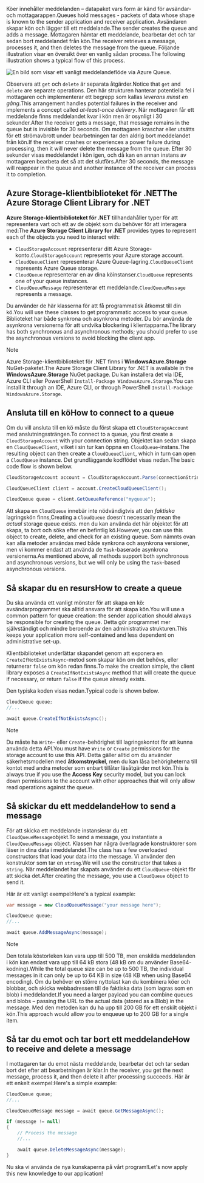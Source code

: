 <span data-ttu-id="b5a1c-101">Köer innehåller meddelanden – datapaket vars form är känd för avsändar- och mottagarappen.</span><span class="sxs-lookup"><span data-stu-id="b5a1c-101">Queues hold messages - packets of data whose shape is known to the sender application and receiver application.</span></span> <span data-ttu-id="b5a1c-102">Avsändaren skapar kön och lägger till ett meddelande.</span><span class="sxs-lookup"><span data-stu-id="b5a1c-102">The sender creates the queue and adds a message.</span></span> <span data-ttu-id="b5a1c-103">Mottagaren hämtar ett meddelande, bearbetar det och tar sedan bort meddelandet från kön.</span><span class="sxs-lookup"><span data-stu-id="b5a1c-103">The receiver retrieves a message, processes it, and then deletes the message from the queue.</span></span> <span data-ttu-id="b5a1c-104">Följande illustration visar en översikt över en vanlig sådan process.</span><span class="sxs-lookup"><span data-stu-id="b5a1c-104">The following illustration shows a typical flow of this process.</span></span>

![En bild som visar ett vanligt meddelandeflöde via Azure Queue.](../media/6-message-flow.png)

<span data-ttu-id="b5a1c-106">Observera att `get` och `delete` är separata åtgärder.</span><span class="sxs-lookup"><span data-stu-id="b5a1c-106">Notice that `get` and `delete` are separate operations.</span></span> <span data-ttu-id="b5a1c-107">Den här strukturen hanterar potentiella fel i mottagaren och implementerar ett begrepp som kallas _leverans minst en gång_.</span><span class="sxs-lookup"><span data-stu-id="b5a1c-107">This arrangement handles potential failures in the receiver and implements a concept called _at-least-once delivery_.</span></span> <span data-ttu-id="b5a1c-108">När mottagaren får ett meddelande finns meddelandet kvar i kön men är osynligt i 30 sekunder.</span><span class="sxs-lookup"><span data-stu-id="b5a1c-108">After the receiver gets a message, that message remains in the queue but is invisible for 30 seconds.</span></span> <span data-ttu-id="b5a1c-109">Om mottagaren kraschar eller utsätts för ett strömavbrott under bearbetningen tar den aldrig bort meddelandet från kön.</span><span class="sxs-lookup"><span data-stu-id="b5a1c-109">If the receiver crashes or experiences a power failure during processing, then it will never delete the message from the queue.</span></span> <span data-ttu-id="b5a1c-110">Efter 30 sekunder visas meddelandet i kön igen, och då kan en annan instans av mottagaren bearbeta det så att det slutförs.</span><span class="sxs-lookup"><span data-stu-id="b5a1c-110">After 30 seconds, the message will reappear in the queue and another instance of the receiver can process it to completion.</span></span>

## <a name="the-azure-storage-client-library-for-net"></a><span data-ttu-id="b5a1c-111">Azure Storage-klientbiblioteket för .NET</span><span class="sxs-lookup"><span data-stu-id="b5a1c-111">The Azure Storage Client Library for .NET</span></span>

<span data-ttu-id="b5a1c-112">**Azure Storage-klientbiblioteket för .NET** tillhandahåller typer för att representera vart och ett av de objekt som du behöver för att interagera med:</span><span class="sxs-lookup"><span data-stu-id="b5a1c-112">The **Azure Storage Client Library for .NET** provides types to represent each of the objects you need to interact with:</span></span>

- <span data-ttu-id="b5a1c-113">`CloudStorageAccount` representerar ditt Azure Storage-konto.</span><span class="sxs-lookup"><span data-stu-id="b5a1c-113">`CloudStorageAccount` represents your Azure storage account.</span></span>
- <span data-ttu-id="b5a1c-114">`CloudQueueClient` representerar Azure Queue-lagring.</span><span class="sxs-lookup"><span data-stu-id="b5a1c-114">`CloudQueueClient` represents Azure Queue storage.</span></span>
- <span data-ttu-id="b5a1c-115">`CloudQueue` representerar en av dina köinstanser.</span><span class="sxs-lookup"><span data-stu-id="b5a1c-115">`CloudQueue` represents one of your queue instances.</span></span>
- <span data-ttu-id="b5a1c-116">`CloudQueueMessage` representerar ett meddelande.</span><span class="sxs-lookup"><span data-stu-id="b5a1c-116">`CloudQueueMessage` represents a message.</span></span>

<span data-ttu-id="b5a1c-117">Du använder de här klasserna för att få programmatisk åtkomst till din kö.</span><span class="sxs-lookup"><span data-stu-id="b5a1c-117">You will use these classes to get programmatic access to your queue.</span></span> <span data-ttu-id="b5a1c-118">Biblioteket har både synkrona och asynkrona metoder. Du bör använda de asynkrona versionerna för att undvika blockering i klientapparna.</span><span class="sxs-lookup"><span data-stu-id="b5a1c-118">The library has both synchronous and asynchronous methods; you should prefer to use the asynchronous versions to avoid blocking the client app.</span></span>

> [!NOTE]
> <span data-ttu-id="b5a1c-119">Azure Storage-klientbiblioteket för .NET finns i **WindowsAzure.Storage** NuGet-paketet.</span><span class="sxs-lookup"><span data-stu-id="b5a1c-119">The Azure Storage Client Library for .NET is available in the **WindowsAzure.Storage** NuGet package.</span></span> <span data-ttu-id="b5a1c-120">Du kan installera det via IDE, Azure CLI eller PowerShell `Install-Package WindowsAzure.Storage`.</span><span class="sxs-lookup"><span data-stu-id="b5a1c-120">You can install it through an IDE, Azure CLI, or through PowerShell `Install-Package WindowsAzure.Storage`.</span></span>

## <a name="how-to-connect-to-a-queue"></a><span data-ttu-id="b5a1c-121">Ansluta till en kö</span><span class="sxs-lookup"><span data-stu-id="b5a1c-121">How to connect to a queue</span></span>

<span data-ttu-id="b5a1c-122">Om du vill ansluta till en kö måste du först skapa ett `CloudStorageAccount` med anslutningssträngen.</span><span class="sxs-lookup"><span data-stu-id="b5a1c-122">To connect to a queue, you first create a `CloudStorageAccount` with your connection string.</span></span> <span data-ttu-id="b5a1c-123">Objektet kan sedan skapa en `CloudQueueClient`, vilket i sin tur kan öppna en `CloudQueue`-instans.</span><span class="sxs-lookup"><span data-stu-id="b5a1c-123">The resulting object can then create a `CloudQueueClient`, which in turn can open a `CloudQueue` instance.</span></span> <span data-ttu-id="b5a1c-124">Det grundläggande kodflödet visas nedan.</span><span class="sxs-lookup"><span data-stu-id="b5a1c-124">The basic code flow is shown below.</span></span>

```csharp
CloudStorageAccount account = CloudStorageAccount.Parse(connectionString);

CloudQueueClient client = account.CreateCloudQueueClient();

CloudQueue queue = client.GetQueueReference("myqueue");
```

<span data-ttu-id="b5a1c-125">Att skapa en `CloudQueue` innebär inte nödvändigtvis att den _faktiska_ lagringskön finns,</span><span class="sxs-lookup"><span data-stu-id="b5a1c-125">Creating a `CloudQueue` doesn't necessarily mean the _actual_ storage queue exists.</span></span> <span data-ttu-id="b5a1c-126">men du kan använda det här objektet för att skapa, ta bort och söka efter en befintlig kö.</span><span class="sxs-lookup"><span data-stu-id="b5a1c-126">However, you can use this object to create, delete, and check for an existing queue.</span></span> <span data-ttu-id="b5a1c-127">Som nämnts ovan kan alla metoder användas med både synkrona och asynkrona versioner, men vi kommer endast att använda de `Task`-baserade asynkrona versionerna.</span><span class="sxs-lookup"><span data-stu-id="b5a1c-127">As mentioned above, all methods support both synchronous and asynchronous versions, but we will only be using the `Task`-based asynchronous versions.</span></span>

## <a name="how-to-create-a-queue"></a><span data-ttu-id="b5a1c-128">Så skapar du en resurs</span><span class="sxs-lookup"><span data-stu-id="b5a1c-128">How to create a queue</span></span>

<span data-ttu-id="b5a1c-129">Du ska använda ett vanligt mönster för att skapa en kö: avsändarprogrammet ska alltid ansvara för att skapa kön.</span><span class="sxs-lookup"><span data-stu-id="b5a1c-129">You will use a common pattern for queue creation: the sender application should always be responsible for creating the queue.</span></span> <span data-ttu-id="b5a1c-130">Detta gör programmet mer självständigt och mindre beroende av den administrativa strukturen.</span><span class="sxs-lookup"><span data-stu-id="b5a1c-130">This keeps your application more self-contained and less dependent on administrative set-up.</span></span> 

<span data-ttu-id="b5a1c-131">Klientbiblioteket underlättar skapandet genom att exponera en `CreateIfNotExistsAsync`-metod som skapar kön om det behövs, eller returnerar `false` om kön redan finns.</span><span class="sxs-lookup"><span data-stu-id="b5a1c-131">To make the creation simple, the client library exposes a `CreateIfNotExistsAsync` method that will create the queue if necessary, or return `false` if the queue already exists.</span></span> 

<span data-ttu-id="b5a1c-132">Den typiska koden visas nedan.</span><span class="sxs-lookup"><span data-stu-id="b5a1c-132">Typical code is shown below.</span></span>

```csharp
CloudQueue queue;
//...

await queue.CreateIfNotExistsAsync();
```

> [!NOTE]
> <span data-ttu-id="b5a1c-133">Du måste ha `Write`- eller `Create`-behörighet till lagringskontot för att kunna använda detta API.</span><span class="sxs-lookup"><span data-stu-id="b5a1c-133">You must have `Write` or `Create` permissions for the storage account to use this API.</span></span> <span data-ttu-id="b5a1c-134">Detta gäller alltid om du använder säkerhetsmodellen med **åtkomstnyckel**, men du kan låsa behörigheterna till kontot med andra metoder som enbart tillåter läsåtgärder mot kön.</span><span class="sxs-lookup"><span data-stu-id="b5a1c-134">This is always true if you use the **Access Key** security model, but you can lock down permissions to the account with other approaches that will only allow read operations against the queue.</span></span>

## <a name="how-to-send-a-message"></a><span data-ttu-id="b5a1c-135">Så skickar du ett meddelande</span><span class="sxs-lookup"><span data-stu-id="b5a1c-135">How to send a message</span></span>

<span data-ttu-id="b5a1c-136">För att skicka ett meddelande instansierar du ett `CloudQueueMessage`objekt.</span><span class="sxs-lookup"><span data-stu-id="b5a1c-136">To send a message, you instantiate a `CloudQueueMessage` object.</span></span> <span data-ttu-id="b5a1c-137">Klassen har några överlagrade konstruktorer som läser in dina data i meddelandet.</span><span class="sxs-lookup"><span data-stu-id="b5a1c-137">The class has a few overloaded constructors that load your data into the message.</span></span> <span data-ttu-id="b5a1c-138">Vi använder den konstruktor som tar en `string`.</span><span class="sxs-lookup"><span data-stu-id="b5a1c-138">We will use the constructor that takes a `string`.</span></span> <span data-ttu-id="b5a1c-139">När meddelandet har skapats använder du ett `CloudQueue`-objekt för att skicka det.</span><span class="sxs-lookup"><span data-stu-id="b5a1c-139">After creating the message, you use a `CloudQueue` object to send it.</span></span>

<span data-ttu-id="b5a1c-140">Här är ett vanligt exempel:</span><span class="sxs-lookup"><span data-stu-id="b5a1c-140">Here's a typical example:</span></span>

```csharp
var message = new CloudQueueMessage("your message here");

CloudQueue queue;
//...

await queue.AddMessageAsync(message);
```

> [!NOTE]
> <span data-ttu-id="b5a1c-141">Den totala köstorleken kan vara upp till 500 TB, men enskilda meddelanden i kön kan endast vara upp till 64 kB stora (48 kB om du använder Base64-kodning).</span><span class="sxs-lookup"><span data-stu-id="b5a1c-141">While the total queue size can be up to 500 TB, the individual messages in it can only be up to 64 KB in size (48 KB when using Base64 encoding).</span></span> <span data-ttu-id="b5a1c-142">Om du behöver en större nyttolast kan du kombinera köer och blobbar, och skicka webbadressen till de faktiska data (som lagras som en blob) i meddelandet.</span><span class="sxs-lookup"><span data-stu-id="b5a1c-142">If you need a larger payload you can combine queues and blobs – passing the URL to the actual data (stored as a Blob) in the message.</span></span> <span data-ttu-id="b5a1c-143">Med den metoden kan du ha upp till 200 GB för ett enskilt objekt i kön.</span><span class="sxs-lookup"><span data-stu-id="b5a1c-143">This approach would allow you to enqueue up to 200 GB for a single item.</span></span>

## <a name="how-to-receive-and-delete-a-message"></a><span data-ttu-id="b5a1c-144">Så tar du emot och tar bort ett meddelande</span><span class="sxs-lookup"><span data-stu-id="b5a1c-144">How to receive and delete a message</span></span>

<span data-ttu-id="b5a1c-145">I mottagaren tar du emot nästa meddelande, bearbetar det och tar sedan bort det efter att bearbetningen är klar.</span><span class="sxs-lookup"><span data-stu-id="b5a1c-145">In the receiver, you get the next message, process it, and then delete it after processing succeeds.</span></span> <span data-ttu-id="b5a1c-146">Här är ett enkelt exempel:</span><span class="sxs-lookup"><span data-stu-id="b5a1c-146">Here's a simple example:</span></span>

```C#
CloudQueue queue;
//...

CloudQueueMessage message = await queue.GetMessageAsync();

if (message != null)
{
    // Process the message
    //...

    await queue.DeleteMessageAsync(message);
}
```

<span data-ttu-id="b5a1c-147">Nu ska vi använda de nya kunskaperna på vårt program!</span><span class="sxs-lookup"><span data-stu-id="b5a1c-147">Let's now apply this new knowledge to our application!</span></span>